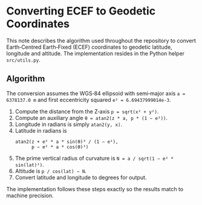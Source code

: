 # Converting ECEF to Geodetic Coordinates

This note describes the algorithm used throughout the repository to convert
Earth‑Centred Earth‑Fixed (ECEF) coordinates to geodetic latitude,
longitude and altitude. The implementation resides in the Python helper
`src/utils.py`.

## Algorithm

The conversion assumes the WGS‑84 ellipsoid with
semi‑major axis `a = 6378137.0 m` and first eccentricity squared
`e² = 6.69437999014e‑3`.

1. Compute the distance from the Z‑axis
   `p = sqrt(x² + y²)`.
2. Compute an auxiliary angle
   `θ = atan2(z * a, p * (1 − e²))`.
3. Longitude in radians is simply `atan2(y, x)`.
4. Latitude in radians is
   ```
   atan2(z + e² * a * sin(θ)³ / (1 − e²),
         p − e² * a * cos(θ)³)
   ```
5. The prime vertical radius of curvature is
   `N = a / sqrt(1 − e² * sin(lat)²)`.
6. Altitude is `p / cos(lat) − N`.
7. Convert latitude and longitude to degrees for output.

The implementation follows these steps exactly so the results match to
machine precision.

